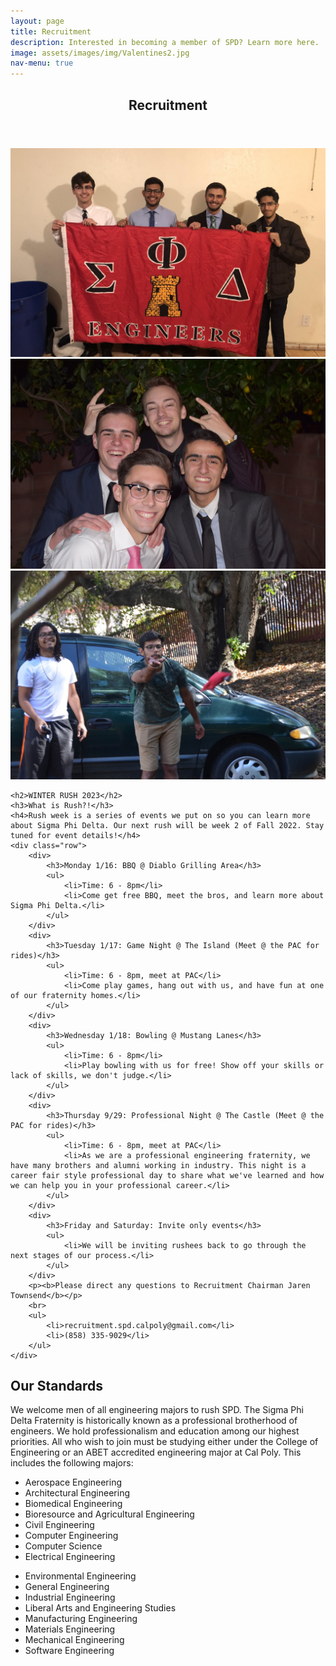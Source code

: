 ```yaml
---
layout: page
title: Recruitment
description: Interested in becoming a member of SPD? Learn more here.
image: assets/images/img/Valentines2.jpg
nav-menu: true
---
```


<!-- Main -->
<div id="main" class="alt">

<!-- One -->
<section id="one">
	<div class="inner">
		<header class="major">
			<h1>Recruitment</h1>
		</header>

<!-- Content -->
<div class="box alt">
	<div class="row 50% uniform">
		<div class="4u"><span class="image fit"><img src="assets/images/img/theta.JPG" alt="" /></span></div>
		<div class="4u"><span class="image fit"><img src="assets/images/img/Valentines1.jpg" alt="" /></span></div>
		<div class="4u$"><span class="image fit"><img src="assets/images/img/DSC_0294.jpg" alt="" /></span></div>
	</div>
</div>

    <h2>WINTER RUSH 2023</h2>
    <h3>What is Rush?!</h3>
    <h4>Rush week is a series of events we put on so you can learn more about Sigma Phi Delta. Our next rush will be week 2 of Fall 2022. Stay tuned for event details!</h4>
    <div class="row">
        <div>
            <h3>Monday 1/16: BBQ @ Diablo Grilling Area</h3>
            <ul>
                <li>Time: 6 - 8pm</li>
                <li>Come get free BBQ, meet the bros, and learn more about Sigma Phi Delta.</li>
            </ul>
        </div>
        <div>
            <h3>Tuesday 1/17: Game Night @ The Island (Meet @ the PAC for rides)</h3>
            <ul>
                <li>Time: 6 - 8pm, meet at PAC</li>
                <li>Come play games, hang out with us, and have fun at one of our fraternity homes.</li>
            </ul>
        </div>
        <div>
            <h3>Wednesday 1/18: Bowling @ Mustang Lanes</h3>
            <ul>
                <li>Time: 6 - 8pm</li>
                <li>Play bowling with us for free! Show off your skills or lack of skills, we don't judge.</li>
            </ul>
        </div>
        <div>
            <h3>Thursday 9/29: Professional Night @ The Castle (Meet @ the PAC for rides)</h3>
            <ul>
                <li>Time: 6 - 8pm, meet at PAC</li>
                <li>As we are a professional engineering fraternity, we have many brothers and alumni working in industry. This night is a career fair style professional day to share what we've learned and how we can help you in your professional career.</li>
            </ul>
        </div>
        <div>
            <h3>Friday and Saturday: Invite only events</h3>
            <ul>
                <li>We will be inviting rushees back to go through the next stages of our process.</li>
            </ul>
        </div>
        <p><b>Please direct any questions to Recruitment Chairman Jaren Townsend</b></p>
        <br>
        <ul>
            <li>recruitment.spd.calpoly@gmail.com</li>
            <li>(858) 335-9029</li>
        </ul>
    </div>

<h2 id="content">Our Standards</h2>
<p>We welcome men of all engineering majors to rush SPD. The Sigma Phi Delta Fraternity is historically known as a professional brotherhood of engineers. We hold professionalism and education among our highest priorities. All who wish to join must be studying either under the College of Engineering or an ABET accredited engineering major at Cal Poly. This includes the following majors:
</p>

<div class="row">
	<div class="6u 12u$(small)">
		<ul>
			<li>Aerospace Engineering</li>
			<li>Architectural Engineering</li>
			<li>Biomedical Engineering</li>
			<li>Bioresource and Agricultural Engineering</li>
			<li>Civil Engineering</li>
			<li>Computer Engineering</li>
			<li>Computer Science</li>
			<li>Electrical Engineering</li>
		</ul>
	</div>
	<div class="6u 12u$(small)">
		<ul>
			<li>Environmental Engineering</li>
			<li>General Engineering</li>
			<li>Industrial Engineering</li>
			<li>Liberal Arts and Engineering Studies</li>
			<li>Manufacturing Engineering</li>
			<li>Materials Engineering</li>
			<li>Mechanical Engineering</li>
			<li>Software Engineering</li>
		</ul>
	</div>
</div>

</div>
</section>

</div>
